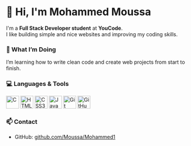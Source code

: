 # 👋 Hi, I'm Mohammed Moussa

I'm a **Full Stack Developer student** at **YouCode**.  
I like building simple and nice websites and improving my coding skills.

### 🧠 What I’m Doing
I’m learning how to write clean code and create web projects from start to finish.

### 💻 Languages & Tools
<p align="left">
  <img src="https://cdn.jsdelivr.net/gh/devicons/devicon/icons/c/c-original.svg" alt="C" width="35" height="35"/>
  <img src="https://cdn.jsdelivr.net/gh/devicons/devicon/icons/html5/html5-original.svg" alt="HTML5" width="35" height="35"/>
  <img src="https://cdn.jsdelivr.net/gh/devicons/devicon/icons/css3/css3-original.svg" alt="CSS3" width="35" height="35"/>
  <img src="https://cdn.jsdelivr.net/gh/devicons/devicon/icons/javascript/javascript-original.svg" alt="JavaScript" width="35" height="35"/>
  <img src="https://cdn.jsdelivr.net/gh/devicons/devicon/icons/git/git-original.svg" alt="Git" width="35" height="35"/>
  <img src="https://cdn.jsdelivr.net/gh/devicons/devicon/icons/github/github-original.svg" alt="GitHub" width="35" height="35"/>
</p>

### 📫 Contact
- GitHub: [github.com/Moussa/Mohammed1](https://github.com/Moussa-Mohammed1)
